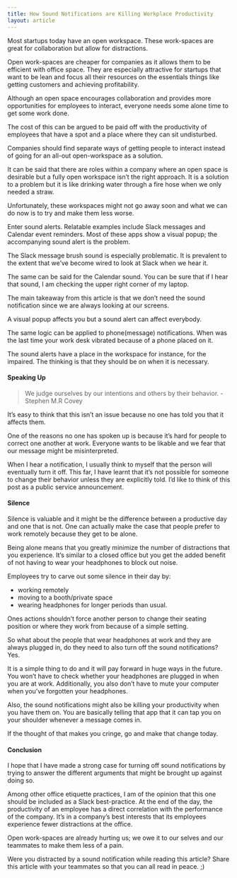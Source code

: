 ```yaml
---
title: How Sound Notifications are Killing Workplace Productivity
layout: article
---
```


Most startups today have an open workspace. These work-spaces are great for collaboration but allow for distractions.

Open work-spaces are cheaper for companies as it allows them to be efficient with office space. They are especially attractive for startups that want to be lean and focus all their resources on the essentials things like getting customers and achieving profitability.

Although an open space encourages collaboration and provides more opportunities for employees to interact, everyone needs some alone time to get some work done.

The cost of this can be argued to be paid off with the productivity of employees that have a spot and a place where they can sit undisturbed.

Companies should find separate ways of getting people to interact instead of going for an all-out open-workspace as a solution. 

It can be said that there are roles within a company where an open space is desirable but a fully open workspace isn’t the right approach. It is a solution to a problem but it is like drinking water through a fire hose when we only needed a straw.

Unfortunately, these workspaces might not go away soon and what we can do now is to try and make them less worse.

Enter sound alerts. Relatable examples include Slack messages and Calendar event reminders. Most of these apps show a visual popup; the accompanying sound alert is the problem.

The Slack message brush sound is especially problematic. It is prevalent to the extent that we’ve become wired to look at Slack when we hear it.

The same can be said for the Calendar sound. You can be sure that if I hear that sound, I am checking the upper right corner of my laptop.

The main takeaway from this article is that we don’t need the sound notification since we are always looking at our screens.

A visual popup affects you but a sound alert can affect everybody.

The same logic can be applied to phone(message) notifications. When was the last time your work desk vibrated because of a phone placed on it.

The sound alerts have a place in the workspace for instance, for the impaired. The thinking is that they should be on when it is necessary.

#### Speaking Up
> We judge ourselves by our intentions and others by their behavior. - Stephen M.R Covey

It’s easy to think that this isn’t an issue because no one has told you that it affects them. 

One of the reasons no one has spoken up is because it’s hard for people to correct one another at work. Everyone wants to be likable and we fear that our message might be misinterpreted. 

When I hear a notification, I usually think to myself that the person will eventually turn it off. This far, I have learnt that it’s not possible for someone to change their behavior unless they are explicitly told. I’d like to think of this post as a public service announcement.

#### Silence

Silence is valuable and it might be the difference between a productive day and one that is not. One can actually make the case that people prefer to work remotely because they get to be alone. 

Being alone means that you greatly minimize the number of distractions that you experience. It’s similar to a closed office but you get the added benefit of not having to wear your headphones to block out noise.

Employees try to carve out some silence in their day by:
- working remotely
- moving to a booth/private space
- wearing headphones for longer periods than usual.

Ones actions shouldn’t force another person to change their seating position or where they work from because of a simple setting.

So what about the people that wear headphones at work and they are always plugged in, do they need to also turn off the sound notifications? Yes.

It is a simple thing to do and it will pay forward in huge ways in the future. You won’t have to check whether your headphones are plugged in when you are at work. Additionally, you also don’t have to mute your computer when you’ve forgotten your headphones.

Also, the sound notifications might also be killing your productivity when you have them on. You are basically telling that app that it can tap you on your shoulder whenever a message comes in.

If the thought of that makes you cringe, go and make that change today.

#### Conclusion
I hope that I have made a strong case for turning off sound notifications by trying to answer the different arguments that might be brought up against doing so.

Among other office etiquette practices, I am of the opinion that this one should be included as a Slack best-practice. At the end of the day, the productivity of an employee has a direct correlation with the performance of the company. It’s in a company’s best interests that its employees experience fewer distractions at the office. 

Open work-spaces are already hurting us; we owe it to our selves and our teammates to make them less of a pain. 

Were you distracted by a sound notification while reading this article? Share this article with your teammates so that you can all read in peace. ;)
